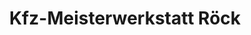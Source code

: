 ---
title: "Kfz-Meisterwerkstatt Röck"
url: /rostock/kfz-meisterwerkstatt-roeck/
shop: Autowerkstatt
---
